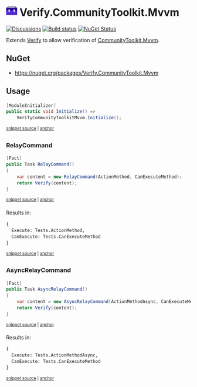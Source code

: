# <img src="/src/icon.png" height="30px"> Verify.CommunityToolkit.Mvvm

[![Discussions](https://img.shields.io/badge/Verify-Discussions-yellow?svg=true&label=)](https://github.com/orgs/VerifyTests/discussions)
[![Build status](https://ci.appveyor.com/api/projects/status/sb66s1o8w1t9ba70?svg=true)](https://ci.appveyor.com/project/SimonCropp/verify-communitytoolkit-mvvm)
[![NuGet Status](https://img.shields.io/nuget/v/Verify.CommunityToolkit.Mvvm.svg)](https://www.nuget.org/packages/Verify.CommunityToolkit.Mvvm/)

Extends [Verify](https://github.com/VerifyTests/Verify) to allow verification of [CommunityToolkit.Mvvm](https://learn.microsoft.com/en-us/dotnet/communitytoolkit/mvvm/).


## NuGet

 * https://nuget.org/packages/Verify.CommunityToolkit.Mvvm


## Usage

<!-- snippet: Enable -->
<a id='snippet-Enable'></a>
```cs
[ModuleInitializer]
public static void Initialize() =>
    VerifyCommunityToolkitMvvm.Initialize();
```
<sup><a href='/src/Tests/ModuleInitializer.cs#L3-L9' title='Snippet source file'>snippet source</a> | <a href='#snippet-Enable' title='Start of snippet'>anchor</a></sup>
<!-- endSnippet -->


### RelayCommand

<!-- snippet: RelayCommand -->
<a id='snippet-RelayCommand'></a>
```cs
[Fact]
public Task RelayCommand()
{
    var content = new RelayCommand(ActionMethod, CanExecuteMethod);
    return Verify(content);
}
```
<sup><a href='/src/Tests/Tests.cs#L10-L19' title='Snippet source file'>snippet source</a> | <a href='#snippet-RelayCommand' title='Start of snippet'>anchor</a></sup>
<!-- endSnippet -->

Results in: 

<!-- snippet: Tests.RelayCommand.verified.txt -->
<a id='snippet-Tests.RelayCommand.verified.txt'></a>
```txt
{
  Execute: Tests.ActionMethod,
  CanExecute: Tests.CanExecuteMethod
}
```
<sup><a href='/src/Tests/Tests.RelayCommand.verified.txt#L1-L4' title='Snippet source file'>snippet source</a> | <a href='#snippet-Tests.RelayCommand.verified.txt' title='Start of snippet'>anchor</a></sup>
<!-- endSnippet -->

### AsyncRelayCommand

<!-- snippet: AsyncRelayCommand -->
<a id='snippet-AsyncRelayCommand'></a>
```cs
[Fact]
public Task AsyncRelayCommand()
{
    var content = new AsyncRelayCommand(ActionMethodAsync, CanExecuteMethod);
    return Verify(content);
}
```
<sup><a href='/src/Tests/Tests.cs#L42-L51' title='Snippet source file'>snippet source</a> | <a href='#snippet-AsyncRelayCommand' title='Start of snippet'>anchor</a></sup>
<!-- endSnippet -->

Results in: 

<!-- snippet: Tests.AsyncRelayCommand.verified.txt -->
<a id='snippet-Tests.AsyncRelayCommand.verified.txt'></a>
```txt
{
  Execute: Tests.ActionMethodAsync,
  CanExecute: Tests.CanExecuteMethod
}
```
<sup><a href='/src/Tests/Tests.AsyncRelayCommand.verified.txt#L1-L4' title='Snippet source file'>snippet source</a> | <a href='#snippet-Tests.AsyncRelayCommand.verified.txt' title='Start of snippet'>anchor</a></sup>
<!-- endSnippet -->
